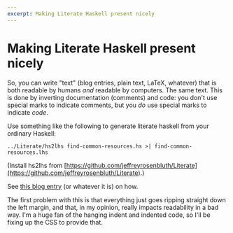 ```yaml
---
excerpt: Making Literate Haskell present nicely
---
```

Making Literate Haskell present nicely
======================================

So, you can write "text" (blog entries, plain text, LaTeX, whatever) that is both readable by humans *and* readable
by computers.  The same text.  This is done by inverting documentation (comments) and code: you don't use special marks
to indicate comments, but you *do* use special marks to indicate *code*.

Use something like the following to generate literate haskell from your ordinary Haskell:

~~~
../Literate/hs2lhs find-common-resources.hs >| find-common-resources.lhs
~~~

(Install hs2lhs from [https://github.com/jeffreyrosenbluth/Literate](https://github.com/jeffreyrosenbluth/Literate).)

See [this blog entry](http://passingcuriosity.com/2008/literate-haskell-with-markdown-syntax-hightlighting/) (or
whatever it is) on how.

The first problem with this is that everything just goes ripping straight down the left margin, and that, in my
opinion, really impacts readability in a bad way.  I'm a huge fan of the hanging indent and indented code, so I'll be
fixing up the CSS to provide that.
